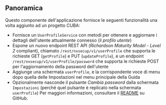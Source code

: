 ## Panoramica
Questo componente dell'applicazione fornisce le seguenti funzionalità una volta aggiunto ad un progetto CUBA:
* Fornisce un `UserProfileService` con metodi per ottenere e aggiornare i dettagli dell'utente attualmente connesso (il _profilo utente_)
* Espone un nuovo endpoint REST API (_Richardson Maturity Model - Level 2_ compliant), chiamato `/rest/nxsecup/v1/userProfile` che supporta le richieste GET (`getProfile`) e PUT (`updateProfile`), e un endpoint `/rest/nxsecup/v1/userProfile/password` che supporta le richieste POST per l'aggiornamento della password dell'utente
* Aggiunge una schermata `userProfile`, e la corrispondente voce di menu dopo quella delle Impostazioni nel menu principale della Guida
* Opzionalmente nasconde il pulsante _Cambia password_ dalla schermata `Impostazioni` (perché quel pulsante è replicato nella schermata `userProfile`)
Per maggiori informazioni, consultare il [README](https://github.com/pfurini/cuba-component-user-profile#cuba-user-profile-component) su GitHub.